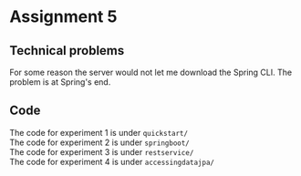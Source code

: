 # Assignment 5

## Technical problems

For some reason the server would not let me download the Spring CLI.
The problem is at Spring's end.

## Code

The code for experiment 1 is under `quickstart/`<br/>
The code for experiment 2 is under `springboot/`<br/>
The code for experiment 3 is under `restservice/`<br/>
The code for experiment 4 is under `accessingdatajpa/`
